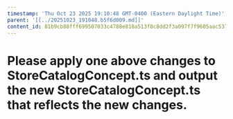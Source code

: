 ```yaml
---
timestamp: 'Thu Oct 23 2025 19:10:48 GMT-0400 (Eastern Daylight Time)'
parent: '[[../20251023_191048.b5f6d009.md]]'
content_id: 81b9cb88fff699507033c4788e810a513f8c8dd2f3a097f7f9605aac53738aac
---
```


# Please apply one above changes to StoreCatalogConcept.ts and output the new StoreCatalogConcept.ts that reflects the new changes.
